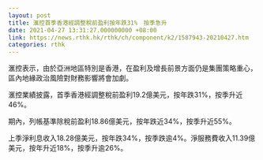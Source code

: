 ```yaml
---
layout: post
title: 滙控首季香港經調整稅前盈利按年跌31%　按季急升
date: 2021-04-27 13:31:27.000000000 +08:00
link: https://news.rthk.hk/rthk/ch/component/k2/1587943-20210427.htm
categories: rthk
---
```


滙控表示，由於亞洲地區特別是香港，在盈利及增長前景方面仍是集團策略重心，區內地緣政治風險對財務影響將會加劇。

滙控業績披露，首季香港經調整稅前盈利19.2億美元，按年跌31%，按季升近46%。

期內，列帳基準除稅前盈利18.86億美元，按年跌近34%，按季升近55%。

上季淨利息收入18.28億美元，按年跌34%，按季跌逾4%。淨服務費收入11.39億美元，按年升近18%，按季升逾26%。
